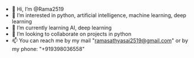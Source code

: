 - 👋 Hi, I’m @Rama2519
- 👀 I’m interested in python, artificial intelligence, machine learning, deep learning
- 🌱 I’m currently learning AI, deep learning
- 💞️ I’m looking to collaborate on projects in python
- 📫 You can reach me by my mail "ramasathyasai2519@gmail.com"
      or by my phone: "+919398036558"

<!---
Rama2519/Rama2519 is a ✨ special ✨ repository because its `README.md` (this file) appears on your GitHub profile.
You can click the Preview link to take a look at your changes.
--->
